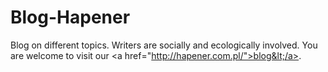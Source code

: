 # Blog-Hapener
Blog on different topics. Writers are socially and ecologically involved. You are welcome to visit our &lt;a href="http://hapener.com.pl/">blog&lt;/a>.
